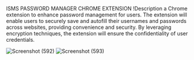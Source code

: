 ISMS PASSWORD MANAGER CHROME EXTENSION
!Description
a Chrome extension to enhance password management for 
users. The extension will enable users to securely save and autofill their usernames and 
passwords across websites, providing convenience and security. By leveraging encryption 
techniques, the extension will ensure the confidentiality of user credentials.

![Screenshot (592)](https://github.com/tuposilwe/ISMS-Password-Manager/assets/143642771/6d78c2eb-1b0c-4a92-bc34-0289535e1a19)
![Screenshot (593)](https://github.com/tuposilwe/ISMS-Password-Manager/assets/143642771/afa2e572-21bb-4186-bd71-9ccf30ed6788)
